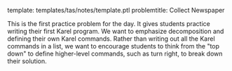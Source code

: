 template: templates/tas/notes/template.ptl
problemtitle: Collect Newspaper

This is the first practice problem for the day.  It gives students practice writing their first Karel program.  We want to emphasize decomposition and defining their own Karel commands.  Rather than writing out all the Karel commands in a list, we want to encourage students to think from the "top down" to define higher-level commands, such as turn right, to break down their solution.